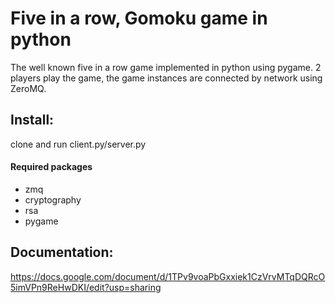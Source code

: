 # Five in a row, Gomoku game in python

The well known five in a row game implemented in python using pygame. 2 players play the game, the game instances are connected by network using ZeroMQ.

## Install:

clone and run client.py/server.py

#### Required packages

* zmq
* cryptography
* rsa
* pygame


## Documentation:
https://docs.google.com/document/d/1TPv9voaPbGxxiek1CzVrvMTqDQRcO5imVPn9ReHwDKI/edit?usp=sharing